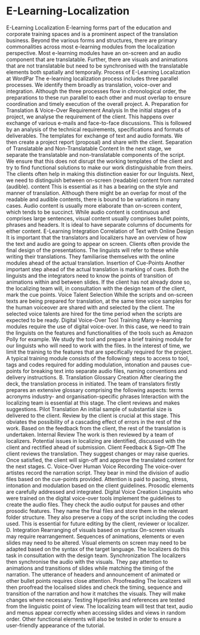 # E-Learning-Localization
E-Learning Localization E-learning forms part of the education and corporate training spaces and is a prominent aspect of the translation business. Beyond the various forms and structures, there are primary commonalities across most e-learning modules from the localization perspective.  Most e-learning modules have an on-screen and an audio component that are translatable. Further, there are visuals and animations that are not translatable but need to be synchronised with the translatable elements both spatially and temporally.  Process of E-Learning Localization at WordPar The e-learning localization process includes three parallel processes. We identify them broadly as translation, voice-over and integration. Although the three processes flow in chronological order, the preparations to these run parallel to each other and must overlap to ensure coordination and timely execution of the overall project.  A. Preparation for Translation &amp; Voice-Over Requirement Analysis In the initial stages of a project, we analyse the requirement of the client. This happens over exchange of various e-mails and face-to-face discussions. This is followed by an analysis of the technical requirements, specifications and formats of deliverables. The templates for exchange of text and audio formats. We then create a project report (proposal) and share with the client.  Separation of Translatable and Non-Translatable Content In the next stage, we separate the translatable and non-translatable components of the script. We ensure that this does not disrupt the working templates of the client and try to find functional solutions to make our work distinguishable from theirs. The clients often help in making this distinction easier for our linguists.  Next, we need to distinguish between on-screen (readable) content from narrated (audible).  content This is essential as it has a bearing on the style and manner of translation. Although there might be an overlap for most of the readable and audible contents, there is bound to be variations in many cases. Audio content is usually more elaborate than on-screen content, which tends to be succinct. While audio content is continuous and comprises large sentences, visual content usually comprises bullet points, phrases and headers. It is ideal to have separate columns of documents for either content.   E-Learning Integration  Correlation of Text with Online Design It is important that the translators and localizers have an overview of how the text and audio are going to appear on screen. Clients often provide the final design of the presentations. The linguists will refer to these while writing their translations. They familiarise themselves with the online modules ahead of the actual translation.  Insertion of Cue-Points Another important step ahead of the actual translation is marking of cues. Both the linguists and the integrators need to know the points of transition of animations within and between slides. If the client has not already done so, the localizing team will, in consultation with the design team of the client, mark the cue points.  Voice Talent Selection While the scripts and on-screen texts are being prepared for translation, at the same time voice samples for the human voiceover are shared with and selected by the client. The selected voice talents are hired for the time period when the scripts are expected to be ready.  Digital Voice-Over Tool Training Many e-learning modules require the use of digital voice-over. In this case, we need to train the linguists on the features and functionalities of the tools such as Amazon Polly for example. We study the tool and prepare a brief training module for our linguists who will need to work with the files. In the interest of time, we limit the training to the features that are specifically required for the project.  A typical training module consists of the following:  steps to access to tool, tags and codes required for adding modulation, intonation and pauses cue-points for breaking text into separate audio files, naming conventions and delivery instructions. B. Translation Glossary Creation After clearing the deck, the translation process in initiated. The team of translators firstly prepares an extensive glossary comprising the following aspects:  terms acronyms industry- and organisation-specific phrases Interaction with the localizing team is essential at this stage. The client reviews and makes suggestions.  Pilot Translation An initial sample of substantial size is delivered to the client. Review by the client is crucial at this stage. This obviates the possibility of a cascading effect of errors in the rest of the work. Based on the feedback from the client, the rest of the translation is undertaken.  Internal Review The work is then reviewed by a team of localizers. Potential issues in localizing are identified, discussed with the client and rectified ahead of submission.  Client Feedback &amp; Sign-Off The client reviews the translation. They suggest changes or may raise queries. Once satisfied, the client will sign-off and approve the translated content for the next stages.  C. Voice-Over Human Voice Recording The voice-over artistes record the narration script. They bear in mind the division of audio files based on the cue-points provided. Attention is paid to pacing, stress, intonation and modulation based on the client guidelines. Prosodic elements are carefully addressed and integrated.  Digital Voice Creation Linguists who were trained on the digital voice-over tools implement the guidelines to create the audio files. They check the audio output for pauses and other prosodic features.  They name the final files and store them in the relevant folder structure. They also preserve a copy of the script including the codes used. This is essential for future editing by the client, reviewer or localizer.  D.  Integration Rearranging of visuals based on syntax On-screen visuals may require rearrangement. Sequences of animations, elements or even slides may need to be altered. Visual elements on screen may need to be adapted based on the syntax of the target language. The localizers do this task in consultation with the design team.  Synchronization The localizers then synchronise the audio with the visuals. They pay attention to animations and transitions of slides while matching the timing of the narration. The utterance of headers and announcement of animated or other bullet points requires close attention.  Proofreading The localizers will then proofread the localised slides and check the timing, sequence and transition of the narration and how it matches the visuals. They will make changes where necessary.  Testing Hyperlinks and references are tested from the linguistic point of view. The localizing team will test that text, audio and menus appear correctly when accessing slides and views in random order. Other functional elements will also be tested in order to ensure a user-friendly appearance of the tutorial.

